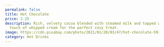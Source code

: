 ```yaml
---
permalink: false
title: Hot Chocolate
price: 2.25
description: Rich, velvety cocoa blended with steamed milk and topped with a
  touch of whipped cream for the perfect cozy treat.
image: https://cdn.pixabay.com/photo/2021/01/20/03/47/hot-chocolate-5933017_1280.jpg
category: Hot Drinks
---
```

